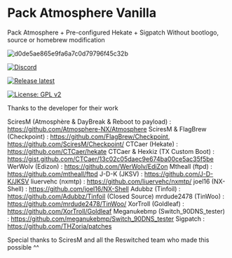# Pack Atmosphere Vanilla
Pack Atmosphere + Pre-configured Hekate + Sigpatch
Without bootlogo, source or homebrew modification

![d0de5ae865e9fa6a7c0d79796f45c32b](https://user-images.githubusercontent.com/50277488/116149527-8b034880-a6e2-11eb-873a-280100abfbc2.png)

[![Discord](https://img.shields.io/discord/643436008452521984.svg?logo=discord&logoColor=white&label=Discord&color=7289DA
)](https://discord.com/invite/4YkUZvC)

[![Release latest](https://camo.githubusercontent.com/4ed0c15afbbe24f3d20b96f0b3df38993a3aadba1b6b03ced6bdf3bce82ceb10/68747470733a2f2f696d672e736869656c64732e696f2f62616467652f2546302539462541342539362d72656c656173652532306e6f7465732d3030423245452e737667
)](https://github.com/THZoria/AtmoPack-Vanilla/releases/latest)

[![License: GPL v2](https://img.shields.io/badge/License-GPL%20v2-blue.svg)](https://img.shields.io/badge/License-GPL%20v2-blue.svg)

Thanks to the developer for their work

SciresM (Atmosphère & DayBreak & Reboot to payload) : https://github.com/Atmosphere-NX/Atmosphere
SciresM & FlagBrew (Checkpoint) : https://github.com/FlagBrew/Checkpoint, https://github.com/SciresM/Checkpoint/
CTCaer (Hekate) : https://github.com/CTCaer/hekate
CTCaer & Hexkiz (TX Custom Boot) : https://gist.github.com/CTCaer/13c02c05daec9e674ba00ce5ac35f5be
WerWolv (Edizon) : https://github.com/WerWolv/EdiZon
Mtheall (ftpd) : https://github.com/mtheall/ftpd
J-D-K (JKSV) : https://github.com/J-D-K/JKSV
liuervehc (nxmtp) : https://github.com/liuervehc/nxmtp/
joel16 (NX-Shell) : https://github.com/joel16/NX-Shell
Adubbz (Tinfoil) : https://github.com/Adubbz/Tinfoil (Closed Source)
mrdude2478 (TinWoo) : https://github.com/mrdude2478/TinWoo/
XorTroll (Goldleaf) : https://github.com/XorTroll/Goldleaf
Meganukebmp (Switch_90DNS_tester) : https://github.com/meganukebmp/Switch_90DNS_tester
Sigpatch : https://github.com/THZoria/patches

Special thanks to SciresM and all the Reswitched team who made this possible ^^
